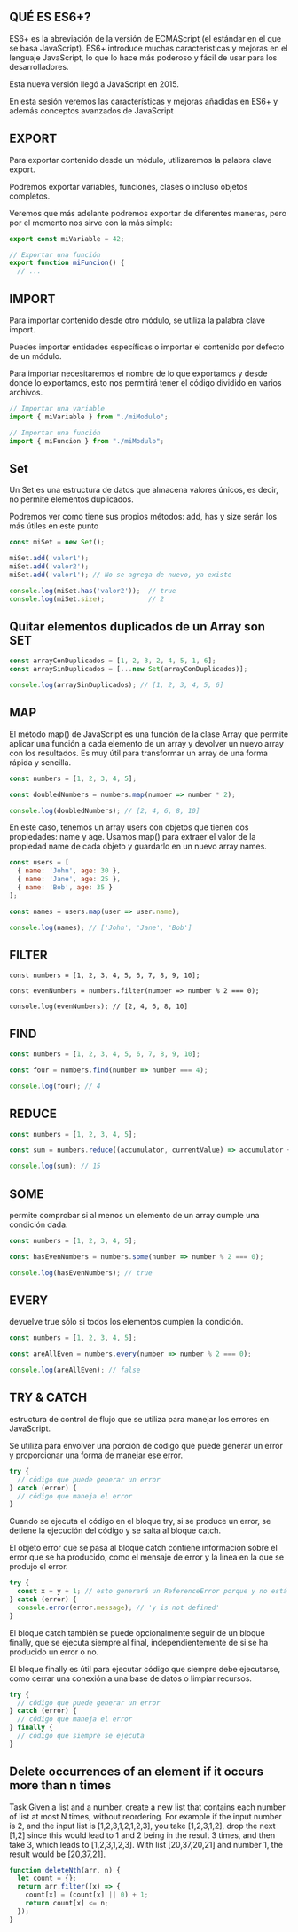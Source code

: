 
## QUÉ ES ES6+?
ES6+ es la abreviación de la versión de ECMAScript (el estándar en el que se basa JavaScript). ES6+ introduce muchas características y mejoras en el lenguaje JavaScript, lo que lo hace más poderoso y fácil de usar para los desarrolladores.

Esta nueva versión llegó a JavaScript en 2015.

En esta sesión veremos las características y mejoras añadidas en ES6+ y además conceptos avanzados de JavaScript



## EXPORT

Para exportar contenido desde un módulo, utilizaremos la palabra clave export.

Podremos exportar variables, funciones, clases o incluso objetos completos.

Veremos que más adelante podremos exportar de diferentes maneras, pero por el momento nos sirve con la más simple:

```js // Exportar una variable
export const miVariable = 42;

// Exportar una función
export function miFuncion() {
  // ...


```




## IMPORT 

Para importar contenido desde otro módulo, se utiliza la palabra clave import.

Puedes importar entidades específicas o importar el contenido por defecto de un módulo.

Para importar necesitaremos el nombre de lo que exportamos y desde donde lo exportamos, esto nos permitirá tener el código dividido en varios archivos.


```js
// Importar una variable
import { miVariable } from "./miModulo";

// Importar una función
import { miFuncion } from "./miModulo";

```





## Set

Un Set es una estructura de datos que almacena valores únicos, es decir, no permite elementos duplicados.

Podremos ver como tiene sus propios métodos: add, has y size serán los más útiles en este punto

```js 
const miSet = new Set();

miSet.add('valor1');
miSet.add('valor2');
miSet.add('valor1'); // No se agrega de nuevo, ya existe

console.log(miSet.has('valor2'));  // true
console.log(miSet.size);           // 2

```

## Quitar elementos duplicados de un Array son SET
```js 
const arrayConDuplicados = [1, 2, 3, 2, 4, 5, 1, 6];
const arraySinDuplicados = [...new Set(arrayConDuplicados)];

console.log(arraySinDuplicados); // [1, 2, 3, 4, 5, 6]
```






## MAP

El método map() de JavaScript es una función de la clase Array que permite aplicar una función a cada elemento de un array y devolver un nuevo array con los resultados. Es muy útil para transformar un array de una forma rápida y sencilla.
```js 
const numbers = [1, 2, 3, 4, 5];

const doubledNumbers = numbers.map(number => number * 2);

console.log(doubledNumbers); // [2, 4, 6, 8, 10]

```


En este caso, tenemos un array users con objetos que tienen dos propiedades: name y age. Usamos map() para extraer el valor de la propiedad name de cada objeto y guardarlo en un nuevo array names.

```js
const users = [
  { name: 'John', age: 30 },
  { name: 'Jane', age: 25 },
  { name: 'Bob', age: 35 }
];

const names = users.map(user => user.name);

console.log(names); // ['John', 'Jane', 'Bob']
```




## FILTER

```JS
const numbers = [1, 2, 3, 4, 5, 6, 7, 8, 9, 10];

const evenNumbers = numbers.filter(number => number % 2 === 0);

console.log(evenNumbers); // [2, 4, 6, 8, 10]
```



## FIND

```js
const numbers = [1, 2, 3, 4, 5, 6, 7, 8, 9, 10];

const four = numbers.find(number => number === 4);

console.log(four); // 4
```




## REDUCE

```js
const numbers = [1, 2, 3, 4, 5];

const sum = numbers.reduce((accumulator, currentValue) => accumulator + currentValue);

console.log(sum); // 15
```




## SOME
permite comprobar si al menos un elemento de un array cumple una condición dada.


```js 
const numbers = [1, 2, 3, 4, 5];

const hasEvenNumbers = numbers.some(number => number % 2 === 0);

console.log(hasEvenNumbers); // true
```




## EVERY
devuelve true sólo si todos los elementos cumplen la condición.

```js
const numbers = [1, 2, 3, 4, 5];

const areAllEven = numbers.every(number => number % 2 === 0);

console.log(areAllEven); // false
```




## TRY & CATCH
estructura de control de flujo que se utiliza para manejar los errores en JavaScript.

Se utiliza para envolver una porción de código que puede generar un error y proporcionar una forma de manejar ese error.

```js
try {
  // código que puede generar un error
} catch (error) {
  // código que maneja el error
}
```

Cuando se ejecuta el código en el bloque try, si se produce un error, se detiene la ejecución del código y se salta al bloque catch. 

El objeto error que se pasa al bloque catch contiene información sobre el error que se ha producido, como el mensaje de error y la línea en la que se produjo el error.


```js
try {
  const x = y + 1; // esto generará un ReferenceError porque y no está definida
} catch (error) {
  console.error(error.message); // 'y is not defined'
}
```


El bloque catch también se puede opcionalmente seguir de un bloque finally, que se ejecuta siempre al final, independientemente de si se ha producido un error o no. 

El bloque finally es útil para ejecutar código que siempre debe ejecutarse, 
como cerrar una conexión a una base de datos o limpiar recursos.

```js
try {
  // código que puede generar un error
} catch (error) {
  // código que maneja el error
} finally {
  // código que siempre se ejecuta
}
```





## Delete occurrences of an element if it occurs more than n times
Task
Given a list and a number, create a new list that contains each number of list at most N times, without reordering.
For example if the input number is 2, and the input list is [1,2,3,1,2,1,2,3], you take [1,2,3,1,2], drop the next [1,2] 
since this would lead to 1 and 2 being in the result 3 times, and then take 3, which leads to [1,2,3,1,2,3].
With list [20,37,20,21] and number 1, the result would be [20,37,21].


```js
function deleteNth(arr, n) {
  let count = {};
  return arr.filter((x) => {
    count[x] = (count[x] || 0) + 1;
    return count[x] <= n;
  });
}

```
